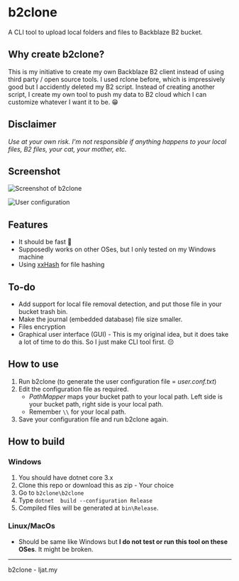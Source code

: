 # b2clone

A CLI tool to upload local folders and files to Backblaze B2 bucket.

## Why create b2clone?

This is my initiative to create my own Backblaze B2 client instead of using third party / open source tools. I used rclone before, which is impressively good but I accidently deleted my B2 script. Instead of creating another script, I create my own tool to push my data to B2 cloud which I can customize whatever I want it to be. 😁 

## Disclaimer

*Use at your own risk. I'm not responsible if anything happens to your local files, B2 files, your cat, your mother, etc.*

## Screenshot

![Screenshot of b2clone](https://f001.backblazeb2.com/file/public-cloud/Pictures/Github/b2clone/Screenshot+2020-10-18+213809.png)

![User configuration](https://f001.backblazeb2.com/file/public-cloud/Pictures/Github/b2clone/Screenshot+2020-10-18+213908.png)

## Features

* It should be fast 🤣
* Supposedly works on other OSes, but I only tested on my Windows machine
* Using [xxHash](https://github.com/Cyan4973/xxHash) for file hashing

## To-do

* Add support for local file removal detection, and put those file in your bucket trash bin.
* Make the journal (embedded database) file size smaller.
* Files encryption
* Graphical user interface (GUI) - This is my original idea, but it does take a lot of time to do this. So I just make CLI tool first. 😔

## How to use

1. Run b2clone (to generate the user configuration file = *user.conf.txt*)
2. Edit the configuration file as required.
	* *PathMapper* maps your bucket path to your local path. Left side is your bucket path, right side is your local path.
	* Remember `\\` for your local path.
3. Save your configuration file and run b2clone again.

## How to build

### Windows

1. You should have dotnet core 3.x
2. Clone this repo or download this as zip - Your choice
3. Go to `b2clone\b2clone`
4. Type `dotnet  build --configuration Release`
5. Compiled files will be generated at `bin\Release`.

### Linux/MacOs

* Should be same like Windows but **I do not test or run this tool on these OSes**. It might be broken.

---
b2clone - Ijat.my
